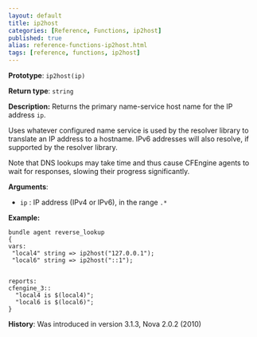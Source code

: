 ```yaml
---
layout: default
title: ip2host
categories: [Reference, Functions, ip2host]
published: true
alias: reference-functions-ip2host.html
tags: [reference, functions, ip2host]
---
```


**Prototype**: `ip2host(ip)`

**Return type**: `string`

**Description:** Returns the primary name-service host name for the IP address 
`ip`.

Uses whatever configured name service is used by the resolver library to
translate an IP address to a hostname. IPv6 addresses will also resolve,
if supported by the resolver library.

Note that DNS lookups may take time and thus cause CFEngine agents to
wait for responses, slowing their progress significantly.

**Arguments**:

* `ip` : IP address (IPv4 or IPv6), in the range `.*`

**Example:**

```cf3
bundle agent reverse_lookup
{
vars:
 "local4" string => ip2host("127.0.0.1");
 "local6" string => ip2host("::1");


reports:
cfengine_3::
  "local4 is $(local4)";
  "local6 is $(local6)";
}
```

**History**: Was introduced in version 3.1.3, Nova 2.0.2 (2010)
